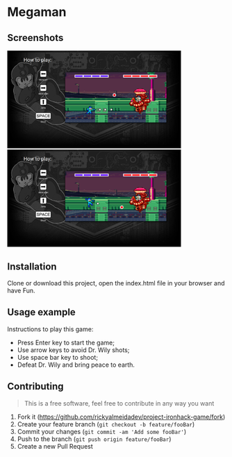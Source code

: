 # Megaman

## Screenshots



<div>
<img width="400px" src="screenshots/screenshot1.png">
<img width="400px" src="screenshots/screenshot2.png">
<div/>

  
## Installation
Clone or download this project, open the index.html file in your browser and have Fun.

## Usage example
Instructions to play this game:
* Press Enter key to start the game;
* Use arrow keys to avoid Dr. Wily shots;
* Use space bar key to shoot;
* Defeat Dr. Wily and bring peace to earth.

## Contributing
>This is a free software, feel free to contribute in any way you want

1. Fork it (<https://github.com/rickyalmeidadev/project-ironhack-game/fork>)
2. Create your feature branch (`git checkout -b feature/fooBar`)
3. Commit your changes (`git commit -am 'Add some fooBar'`)
4. Push to the branch (`git push origin feature/fooBar`)
5. Create a new Pull Request
